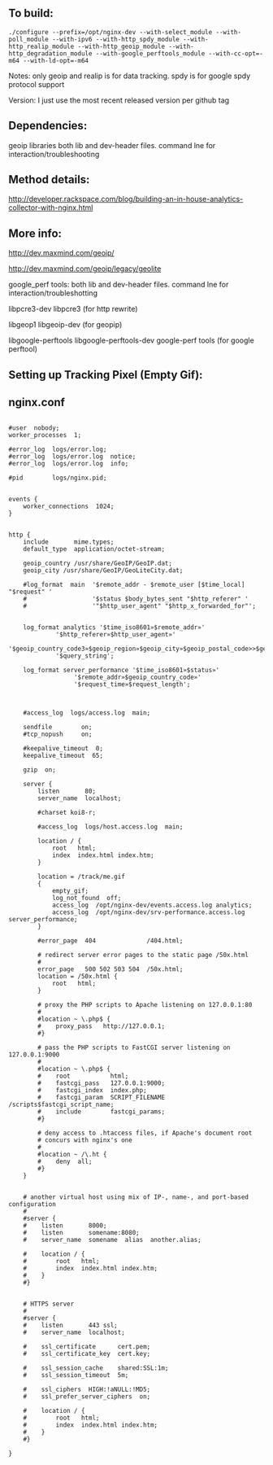 To build:
-------
```
./configure --prefix=/opt/nginx-dev --with-select_module --with-poll_module --with-ipv6 --with-http_spdy_module --with-http_realip_module --with-http_geoip_module --with-http_degradation_module --with-google_perftools_module --with-cc-opt=-m64 --with-ld-opt=-m64
```
Notes:
only geoip and realip is for data tracking.
spdy is for google spdy protocol support

Version:
I just use the most recent released version per github tag


Dependencies:
-------

geoip libraries both lib and dev-header files. command lne for interaction/troubleshooting


Method details:
--------

http://developer.rackspace.com/blog/building-an-in-house-analytics-collector-with-nginx.html


More info: 
-------
http://dev.maxmind.com/geoip/

http://dev.maxmind.com/geoip/legacy/geolite

google_perf tools: both lib and dev-header files. command lne for interaction/troubleshotting

libpcre3-dev libpcre3  (for http rewrite)

libgeop1 libgeoip-dev (for geopip)
 
libgoogle-perftools libgoogle-perftools-dev google-perf tools (for google perftool)

Setting up Tracking Pixel (Empty Gif):
-------

nginx.conf
-------
```

#user  nobody;
worker_processes  1;

#error_log  logs/error.log;
#error_log  logs/error.log  notice;
#error_log  logs/error.log  info;

#pid        logs/nginx.pid;


events {
    worker_connections  1024;
}


http {
    include       mime.types;
    default_type  application/octet-stream;
    
    geoip_country /usr/share/GeoIP/GeoIP.dat;
    geoip_city /usr/share/GeoIP/GeoLiteCity.dat;

    #log_format  main  '$remote_addr - $remote_user [$time_local] "$request" '
    #                  '$status $body_bytes_sent "$http_referer" '
    #                  '"$http_user_agent" "$http_x_forwarded_for"';


    log_format analytics '$time_iso8601»$remote_addr»'
			 '$http_referer»$http_user_agent»'
			 '$geoip_country_code3»$geoip_region»$geoip_city»$geoip_postal_code>>$geoip_latitude»$geoip_longitude»'
			 '$query_string';

    log_format server_performance '$time_iso8601»$status»'
				  '$remote_addr»$geoip_country_code»'
				  '$request_time»$request_length';



    #access_log  logs/access.log  main;

    sendfile        on;
    #tcp_nopush     on;

    #keepalive_timeout  0;
    keepalive_timeout  65;

    gzip  on;

    server {
        listen       80;
        server_name  localhost;

        #charset koi8-r;

        #access_log  logs/host.access.log  main;

        location / {
            root   html;
            index  index.html index.htm;
        }

        location = /track/me.gif
        {
            empty_gif;
            log_not_found  off;
            access_log  /opt/nginx-dev/events.access.log analytics;
            access_log  /opt/nginx-dev/srv-performance.access.log server_performance;
        }

        #error_page  404              /404.html;

        # redirect server error pages to the static page /50x.html
        #
        error_page   500 502 503 504  /50x.html;
        location = /50x.html {
            root   html;
        }

        # proxy the PHP scripts to Apache listening on 127.0.0.1:80
        #
        #location ~ \.php$ {
        #    proxy_pass   http://127.0.0.1;
        #}

        # pass the PHP scripts to FastCGI server listening on 127.0.0.1:9000
        #
        #location ~ \.php$ {
        #    root           html;
        #    fastcgi_pass   127.0.0.1:9000;
        #    fastcgi_index  index.php;
        #    fastcgi_param  SCRIPT_FILENAME  /scripts$fastcgi_script_name;
        #    include        fastcgi_params;
        #}

        # deny access to .htaccess files, if Apache's document root
        # concurs with nginx's one
        #
        #location ~ /\.ht {
        #    deny  all;
        #}
    }


    # another virtual host using mix of IP-, name-, and port-based configuration
    #
    #server {
    #    listen       8000;
    #    listen       somename:8080;
    #    server_name  somename  alias  another.alias;

    #    location / {
    #        root   html;
    #        index  index.html index.htm;
    #    }
    #}


    # HTTPS server
    #
    #server {
    #    listen       443 ssl;
    #    server_name  localhost;

    #    ssl_certificate      cert.pem;
    #    ssl_certificate_key  cert.key;

    #    ssl_session_cache    shared:SSL:1m;
    #    ssl_session_timeout  5m;

    #    ssl_ciphers  HIGH:!aNULL:!MD5;
    #    ssl_prefer_server_ciphers  on;

    #    location / {
    #        root   html;
    #        index  index.html index.htm;
    #    }
    #}

}

```

